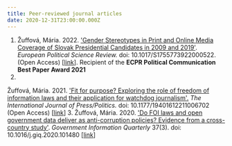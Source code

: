 ```yaml
---
title: Peer-reviewed journal articles
date: 2020-12-31T23:00:00.000Z
---
```

1. Žuffová, Mária. 2022. ['Gender Stereotypes in Print and Online Media Coverage of Slovak Presidential Candidates in 2009 and 2019﻿'](https://www.cambridge.org/core/journals/european-political-science-review/article/gender-stereotypes-in-print-and-online-media-coverage-of-slovak-presidential-candidates-in-2009-and-2019/049B1B5A9E896DD51198410CF7434217#article). *European Political Science Review.* doi: 10.1017/S1755773922000522. (Open Access) [[link](/assets/downloads/2021-Zuffova-IJPP.pdf)]. Recipient of the **ECPR Political Communication Best Paper Award 2021**
2. 


   Žuffová, Mária. 2021. ['Fit for purpose? Exploring the role of freedom of information laws and their application for watchdog journalism'.](https://journals.sagepub.com/doi/full/10.1177/19401612211006702) *The International Journal of Press/Politics.* doi: 10.1177/19401612211006702 (Open Access) [[link](/assets/downloads/2021-Zuffova-IJPP.pdf)]
3. Žuffová, Mária. 2020. ['Do FOI laws and open government data deliver as anti-corruption policies? Evidence from a cross-country study'](https://www.sciencedirect.com/science/article/pii/S0740624X1930560X). *Government Information Quarterly* 37(3). doi: 10.1016/j.giq.2020.101480 [[link](/assets/downloads/zuffova_accepted_manuscript_GIQ.pdf)]